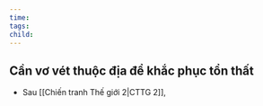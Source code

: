 ```yaml
---
time: 
tags: 
child:
---
```

## Cần vơ vét thuộc địa để khắc phục tổn thất
- Sau [[Chiến tranh Thế giới 2|CTTG 2]], 

